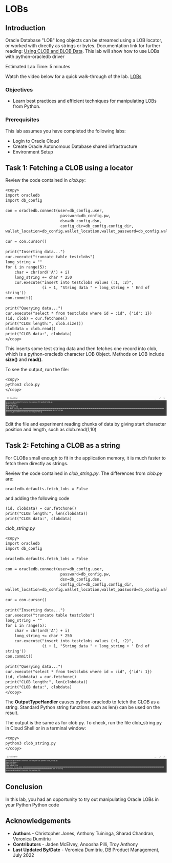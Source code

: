 # LOBs

## Introduction

Oracle Database "LOB" long objects can be streamed using a LOB locator, or worked with directly as strings or bytes. Documentation link for further reading: [Using CLOB and BLOB Data](https://python-oracledb.readthedocs.io/en/latest/user_guide/lob_data.html).
This lab will show how to use LOBs with python-oracledb driver

Estimated Lab Time: 5 minutes

Watch the video below for a quick walk-through of the lab.
[LOBs](videohub:1_or7leb07)

### Objectives

*  Learn best practices and efficient techniques for manipulating LOBs from Python.

### Prerequisites

This lab assumes you have completed the following labs:
* Login to Oracle Cloud
* Create Oracle Autonomous Database shared infrastructure
* Environment Setup

## Task 1: Fetching a CLOB using a locator

Review the code contained in *clob.py*:

````
<copy>
import oracledb
import db_config

con = oracledb.connect(user=db_config.user,
                        password=db_config.pw, 
                        dsn=db_config.dsn, 
                        config_dir=db_config.config_dir, wallet_location=db_config.wallet_location,wallet_password=db_config.wallet_password)

cur = con.cursor()

print("Inserting data...")
cur.execute("truncate table testclobs")
long_string = ""
for i in range(5):
    char = chr(ord('A') + i)
    long_string += char * 250
    cur.execute("insert into testclobs values (:1, :2)",
                (i + 1, "String data " + long_string + ' End of string'))
con.commit()

print("Querying data...")
cur.execute("select * from testclobs where id = :id", {'id': 1})
(id, clob) = cur.fetchone()
print("CLOB length:", clob.size())
clobdata = clob.read()
print("CLOB data:", clobdata)
</copy>
````

This inserts some test string data and then fetches one record into clob, which is a python-oracledb character LOB Object. Methods on LOB include **size()** and **read()**.

To see the output, run the file:

````
<copy>
python3 clob.py
</copy>
````

![Clob](./images/clob.png " " )

Edit the file and experiment reading chunks of data by giving start character position and length, such as clob.read(1,10)

## Task 2:  Fetching a CLOB as a string

For CLOBs small enough to fit in the application memory, it is much faster to fetch them directly as strings.

Review the code contained in *clob\_string.py*. The differences from *clob.py* are:

````
oracledb.defaults.fetch_lobs = False
````
and adding the following code
````
(id, clobdata) = cur.fetchone()
print("CLOB length:", len(clobdata))
print("CLOB data:", clobdata)
````

*clob\_string.py*

````
<copy>
import oracledb
import db_config

oracledb.defaults.fetch_lobs = False

con = oracledb.connect(user=db_config.user,
                        password=db_config.pw, 
                        dsn=db_config.dsn, 
                        config_dir=db_config.config_dir, wallet_location=db_config.wallet_location,wallet_password=db_config.wallet_password)

cur = con.cursor()

print("Inserting data...")
cur.execute("truncate table testclobs")
long_string = ""
for i in range(5):
    char = chr(ord('A') + i)
    long_string += char * 250
    cur.execute("insert into testclobs values (:1, :2)",
                (i + 1, "String data " + long_string + ' End of string'))
con.commit()

print("Querying data...")
cur.execute("select * from testclobs where id = :id", {'id': 1})
(id, clobdata) = cur.fetchone()
print("CLOB length:", len(clobdata))
print("CLOB data:", clobdata)
</copy>
````

The **OutputTypeHandler** causes python-oracledb to fetch the CLOB as a string. Standard Python string functions such as len() can be used on the result.

The output is the same as for clob.py. To check, run the file clob_string.py in Cloud Shell or in a terminal window:

````
<copy>
python3 clob_string.py
</copy>
````

![Clob string](./images/clob_string.png " " )

## Conclusion

In this lab, you had an opportunity to try out manipulating Oracle LOBs in your Python Python code

## Acknowledgements

* **Authors** - Christopher Jones, Anthony Tuininga, Sharad Chandran, Veronica Dumitriu
* **Contributors** - Jaden McElvey, Anoosha Pilli, Troy Anthony
* **Last Updated By/Date** - Veronica Dumitriu, DB Product Management, July 2022